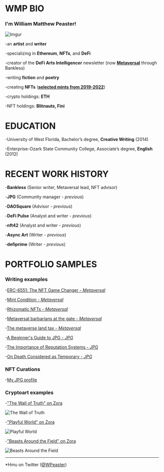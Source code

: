 # <b>WMP BIO</b>

### I'm <b>William Matthew Peaster!</b>

![Imgur](https://i.imgur.com/COmcG3F.jpg)

-an <b>artist</b> and <b>writer</b>

-specializing in <b>Ethereum</b>, <b>NFTs</b>, and <b>DeFi</b>

-creator of the <b>DeFi Arts Intelligencer</b> newsletter (now <b>[Metaversal](https://metaversal.banklesshq.com/)</b> through Bankless)

-writing <b>fiction</b> and <b>poetry</b>

-creating <b>NFTs</b> (<b>[selected mints from 2019-2022](https://jpg.space/WMP/exhibition/Selected%20NFTs%20of%20WMP)</b>)

-crypto holdings: <b>ETH</b>

-NFT holdings: <b>Blitnauts, Fini</b>

# <b>EDUCATION</b> 

-University of West Florida, Bachelor’s degree, <b>Creative Writing</b> (2014)

-Enterprise-Ozark State Community College, Associate’s degree, <b>English</b> (2012)

# <b>RECENT WORK HISTORY</b> 

-<b>Bankless</b> (Senior writer, Metaversal lead, NFT advisor)
  
-<b>JPG</b> (Community manager - *previous*)

-<b>DAOSquare </b> (Advisor - *previous*)

-<b>DeFi Pulse</b> (Analyst and writer - *previous*)

-<b>nft42</b> (Analyst and writer - *previous*)
  
-<b>Async Art</b> (Writer - *previous*)

-<b>defiprime</b> (Writer - *previous*)

# <b>PORTFOLIO SAMPLES</b>

### Writing examples  
  
-[ERC-6551: The NFT Game Changer - *Metaversal*](https://metaversal.banklesshq.com/p/erc-6551)

-[Mint Condition - *Metaversal*](https://metaversal.banklesshq.com/p/nftquality)

-[Rhizomatic NFTs - *Metaversal*](https://metaversal.banklesshq.com/p/rhizomatic-nfts-)

-[Metaversal barbarians at the gate - *Metaversal*](https://metaversal.banklesshq.com/p/metaversal-barbarians-at-the-gate?s=w)
  
-[The metaverse land tax - *Metaversal*](https://metaversal.banklesshq.com/p/the-metaverse-land-tax?s=w)

-[A Beginner's Guide to JPG - *JPG*](https://jpg.mirror.xyz/M3PjGfD5Asp-XLEtI4MxS5yRplrdsfvw609lD2B5sq4)

-[The Importance of Reputation Systems - *JPG*](https://jpg.mirror.xyz/CCmo6842r-G3T8sF8G3X0zGFR1KoenbgNMacTKyWtow)

-[On Death Considered as Temporary - *JPG*](https://jpg.space/WMP/exhibition/On%20Death%20Considered%20as%20Temporary)
  
### NFT Curations
  
-[My JPG profile](https://jpg.space/WMP)
  
### Cryptoart examples
  
-["The Wall of Truth" on Zora](https://zora.co/wmpeaster/2488)

![The Wall of Truth](https://zora.imgix.net/bafybeidl6zt3ppdryededjkjl4wmcrpr5zdkomrdwe472hhgd7zb73yufu?fit=clip&fm=webp&q=100&w=2160)
  
-["Playful World" on Zora](https://zora.co/wmpeaster/3954)
  
![Playful World](https://zora.imgix.net/bafybeickktuw7hlsckmggm4q536wi7qpzkmlebltj3ysvnpzpyzu4k4s4y?fit=clip&fm=webp&q=100&w=2160)

-["Beasts Around the Field" on Zora](https://zora.co/wmpeaster/4121)
  
![Beasts Around the Field](https://zora.imgix.net/bafybeibogq6jatt7l2vd36n7jwctm7zhxmvx6gfla5vl3tl357ocmztmoy?fit=clip&fm=webp&q=100&w=2160)

***

*Hmu on Twitter ([@WPeaster](https://twitter.com/WPeaster))

